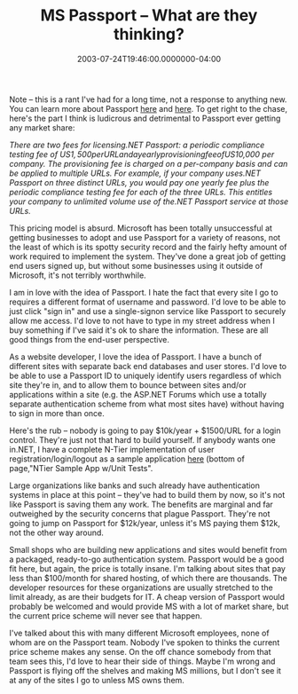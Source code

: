 ﻿---
title: MS Passport – What are they thinking?
date: "2003-07-24T19:46:00.0000000-04:00"
description: "Note – this is a rant I've had for a long time, not a response to anything new. You can learn more about the Passport. To get right to the chase, here's the part I think is ludicrous and detrimental to Passport ever getting any market share:"
featuredImage: img/ms-passport-–-what-are-they-thinking-featured.png
---

Note – this is a rant I've had for a long time, not a response to anything new. You can learn more about Passport [here](http://www.passport.net/) and [here](http://www.microsoft.com/net/services/passport/business.asp). To get right to the chase, here's the part I think is ludicrous and detrimental to Passport ever getting any market share:

*There are two fees for licensing.NET Passport: a periodic compliance testing fee of US$1,500 per URL and a yearly provisioning fee of US$10,000 per company. The provisioning fee is charged on a per-company basis and can be applied to multiple URLs. For example, if your company uses.NET Passport on three distinct URLs, you would pay one yearly fee plus the periodic compliance testing fee for each of the three URLs. This entitles your company to unlimited volume use of the.NET Passport service at those URLs.*

This pricing model is absurd. Microsoft has been totally unsuccessful at getting businesses to adopt and use Passport for a variety of reasons, not the least of which is its spotty security record and the fairly hefty amount of work required to implement the system. They've done a great job of getting end users signed up, but without some businesses using it outside of Microsoft, it's not terribly worthwhile.

I am in love with the idea of Passport. I hate the fact that every site I go to requires a different format of username and password. I'd love to be able to just click "sign in" and use a single-signon service like Passport to securely allow me access. I'd love to not have to type in my street address when I buy something if I've said it's ok to share the information. These are all good things from the end-user perspective.

As a website developer, I love the idea of Passport. I have a bunch of different sites with separate back end databases and user stores. I'd love to be able to use a Passport ID to uniquely identify users regardless of which site they're in, and to allow them to bounce between sites and/or applications within a site (e.g. the ASP.NET Forums which use a totally separate authentication scheme from what most sites have) without having to sign in more than once.

Here's the rub – nobody is going to pay $10k/year + $1500/URL for a login control. They're just not that hard to build yourself. If anybody wants one in.NET, I have a complete N-Tier implementation of user registration/login/logout as a sample application [here](http://aspsmith.com/DesktopDefault.aspx?tabindex=3&tabid=9) (bottom of page,"NTier Sample App w/Unit Tests".

Large organizations like banks and such already have authentication systems in place at this point – they've had to build them by now, so it's not like Passport is saving them any work. The benefits are marginal and far outweighed by the security concerns that plague Passport. They're not going to jump on Passport for $12k/year, unless it's MS paying them $12k, not the other way around.

Small shops who are building new applications and sites would benefit from a packaged, ready-to-go authentication system. Passport would be a good fit here, but again, the price is totally insane. I'm talking about sites that pay less than $100/month for shared hosting, of which there are thousands. The developer resources for these organizations are usually stretched to the limit already, as are their budgets for IT. A cheap version of Passport would probably be welcomed and would provide MS with a lot of market share, but the current price scheme will never see that happen.

I've talked about this with many different Microsoft employees, none of whom are on the Passport team. Nobody I've spoken to thinks the current price scheme makes any sense. On the off chance somebody from that team sees this, I'd love to hear their side of things. Maybe I'm wrong and Passport is flying off the shelves and making MS millions, but I don't see it at any of the sites I go to unless MS owns them.

